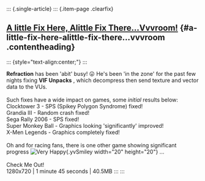 ::: {.single-article}
::: {.item-page .clearfix}
## [A little Fix Here, Alittle Fix There\...Vvvroom!](/159-a-little-fix-here-alittle-fix-there-vvvroom.html) {#a-little-fix-here-alittle-fix-there...vvvroom .contentheading}

::: {style="text-align:center;"}
:::

**Refraction** has been \'abit\' busy!
😛 He\'s been \'in the zone\' for the past few
nights fixing **VIF Unpacks** , which decompress then send texture and
vector data to the VUs.\
\
Such fixes have a wide impact on games, some *initial* results below:\
Clocktower 3 - SPS (Spikey Polygon Syndrome) fixed!\
Grandia III - Random crash fixed!\
Sega Rally 2006 - SPS fixed!\
Super Monkey Ball - Graphics looking \'significantly\' improved!\
X-Men Legends - Graphics completely fixed!\
\
Oh and for racing fans, there is one other game showing significant
progress ![Very
Happy](https://pcsx2.net/images/stories/frontend/smilies/biggrin.gif){.yvSmiley
width="20" height="20"} \...\
\
Check Me Out!\
1280x720 \| 1 minute 45 seconds \| 40.5MB
:::
:::
